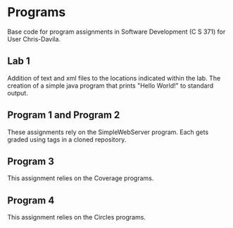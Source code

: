 # Programs
Base code for program assignments in Software Development (C S 371) for User Chris-Davila. 

## Lab 1
Addition of text and xml files to the locations indicated within the lab. The creation of a simple java program
that prints "Hello World!" to standard output. 

## Program 1 and Program 2
These assignments rely on the SimpleWebServer program. Each gets graded using tags in a cloned repository. 

## Program 3
This assignment relies on the Coverage programs. 

## Program 4
This assignment relies on the Circles programs. 
